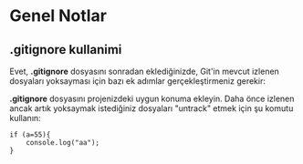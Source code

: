 

# Genel Notlar
## .gitignore kullanimi


Evet, **.gitignore** dosyasını sonradan eklediğinizde, Git'in mevcut izlenen dosyaları yoksayması için bazı ek adımlar gerçekleştirmeniz gerekir:

**.gitignore** dosyasını projenizdeki uygun konuma ekleyin.
Daha önce izlenen ancak artık yoksaymak istediğiniz dosyaları "untrack" etmek için şu komutu kullanın:

```
if (a=55){
    console.log("aa");
}
```
